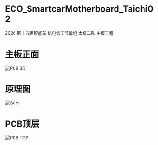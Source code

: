 # ECO_SmartcarMotherboard_Taichi02
2020 第十五届智能车 杭电信工节能组 太极二队 主板工程
# 主板正面
![PCB 3D](/pcb3d.png)
# 原理图
![SCH](/sch.png)
# PCB顶层
![PCB TOP](/top.png)